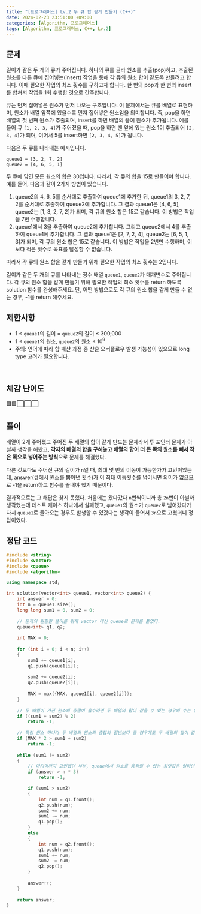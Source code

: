 ```yaml
---
title: "[프로그래머스] Lv.2 두 큐 합 같게 만들기 (C++)"
date: 2024-02-23 23:51:00 +09:00
categories: [Algorithm, 프로그래머스]
tags: [Algorithm, 프로그래머스, C++, Lv.2]
---
```

## **문제**
길이가 같은 두 개의 큐가 주어집니다. 하나의 큐를 골라 원소를 추출(pop)하고, 추출된 원소를 다른 큐에 집어넣는(insert) 작업을 통해 각 큐의 원소 합이 같도록 만들려고 합니다. 이때 필요한 작업의 최소 횟수를 구하고자 합니다. 한 번의 pop과 한 번의 insert를 합쳐서 작업을 1회 수행한 것으로 간주합니다.

큐는 먼저 집어넣은 원소가 먼저 나오는 구조입니다. 이 문제에서는 큐를 배열로 표현하며, 원소가 배열 앞쪽에 있을수록 먼저 집어넣은 원소임을 의미합니다. 즉, pop을 하면 배열의 첫 번째 원소가 추출되며, insert를 하면 배열의 끝에 원소가 추가됩니다. 예를 들어 큐 `[1, 2, 3, 4]`가 주어졌을 때, pop을 하면 맨 앞에 있는 원소 1이 추출되어 `[2, 3, 4]`가 되며, 이어서 5를 insert하면 `[2, 3, 4, 5]`가 됩니다.

다음은 두 큐를 나타내는 예시입니다.

```
queue1 = [3, 2, 7, 2]
queue2 = [4, 6, 5, 1]
```

두 큐에 담긴 모든 원소의 합은 30입니다. 따라서, 각 큐의 합을 15로 만들어야 합니다. 예를 들어, 다음과 같이 2가지 방법이 있습니다.

1. queue2의 4, 6, 5를 순서대로 추출하여 queue1에 추가한 뒤, queue1의 3, 2, 7, 2를 순서대로 추출하여 queue2에 추가합니다. 그 결과 queue1은 [4, 6, 5], queue2는 [1, 3, 2, 7, 2]가 되며, 각 큐의 원소 합은 15로 같습니다. 이 방법은 작업을 7번 수행합니다.
2. queue1에서 3을 추출하여 queue2에 추가합니다. 그리고 queue2에서 4를 추출하여 queue1에 추가합니다. 그 결과 queue1은 [2, 7, 2, 4], queue2는 [6, 5, 1, 3]가 되며, 각 큐의 원소 합은 15로 같습니다. 이 방법은 작업을 2번만 수행하며, 이보다 적은 횟수로 목표를 달성할 수 없습니다.

따라서 각 큐의 원소 합을 같게 만들기 위해 필요한 작업의 최소 횟수는 2입니다.

길이가 같은 두 개의 큐를 나타내는 정수 배열 `queue1`, `queue2`가 매개변수로 주어집니다. 각 큐의 원소 합을 같게 만들기 위해 필요한 작업의 최소 횟수를 return 하도록 solution 함수를 완성해주세요. 단, 어떤 방법으로도 각 큐의 원소 합을 같게 만들 수 없는 경우, -1을 return 해주세요.
<br>

## **제한사항**
- 1 ≤ `queue1`의 길이 = `queue2`의 길이 ≤ 300,000
- 1 ≤ `queue1`의 원소, `queue2`의 원소 ≤ 10<sup>9</sup>
- 주의: 언어에 따라 합 계산 과정 중 산술 오버플로우 발생 가능성이 있으므로 long type 고려가 필요합니다.
<br>

## **체감 난이도**
🟩🟩⬜⬜⬜
<br>

## **풀이**
배열이 2개 주어졌고 주어진 두 배열의 합이 같게 만드는 문제라서 투 포인터 문제가 아닐까 생각을 해봤고, **각자의 배열의 합을 구해놓고 배열의 합이 더 큰 쪽의 원소를 빼서 작은 쪽으로 넣어주는 방식**으로 문제를 해결했다.

다른 것보다도 주어진 큐의 길이가 `n`일 때, 최대 몇 번의 이동이 가능한가가 고민이었는데, answer(큐에서 원소를 뽑아낸 횟수)가 이 최대 이동횟수를 넘어서면 의미가 없으므로 -1을 return하고 함수를 끝내야 했기 때문이다.

결과적으로는 그 해답은 찾지 못했다. 처음에는 왔다갔다 `n`번씩이니까 총 `2n`번이 아닐까 생각했는데 테스트 케이스 하나에서 실패했고, `queue1`의 원소가 `queue2`로 넘어갔다가 다시 `queue1`로 돌아오는 경우도 발생할 수 있겠다는 생각이 들어서 `3n`으로 고쳤더니 정답이었다.
<br>

## **정답 코드**
```c++
#include <string>
#include <vector>
#include <queue>
#include <algorithm>

using namespace std;

int solution(vector<int> queue1, vector<int> queue2) {
    int answer = 0;
    int n = queue1.size();
    long long sum1 = 0, sum2 = 0;
    
    // 문제의 원활한 풀이를 위해 vector 대신 queue로 문제를 풀었다.
    queue<int> q1, q2;
    
    int MAX = 0;
    
    for (int i = 0; i < n; i++)
    {
        sum1 += queue1[i];
        q1.push(queue1[i]);
        
        sum2 += queue2[i];
        q2.push(queue2[i]);
        
        MAX = max({MAX, queue1[i], queue2[i]});
    }
    
    // 두 배열이 가진 원소의 총합이 홀수라면 두 배열의 합이 같을 수 있는 경우의 수는 없다.
    if ((sum1 + sum2) % 2)
        return -1;
    
    // 특정 원소 하나가 두 배열의 원소의 총합의 절반보다 클 경우에도 두 배열의 합이 같을 수 없다.
    if (MAX * 2 > sum1 + sum2)
        return -1;
    
    while (sum1 != sum2)
    {
        // 마지막까지 고민했던 부분, queue에서 원소를 움직일 수 있는 최댓값은 얼마인가
        if (answer > n * 3)
            return -1;

        if (sum1 > sum2)
        {
            int num = q1.front();
            q2.push(num);
            sum2 += num;
            sum1 -= num;
            q1.pop();
        }
        else
        {
            int num = q2.front();
            q1.push(num);
            sum1 += num;
            sum2 -= num;
            q2.pop();
        }
        
        answer++;
    }
    
    return answer;
}
```